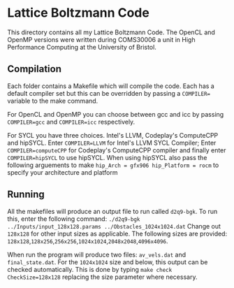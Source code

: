 # Lattice Boltzmann Code

This directory contains all my Lattice Boltzmann Code. The OpenCL and OpenMP versions were written during COMS30006 a unit in High Performance Computing at the University of Bristol.

## Compilation
Each folder contains a Makefile which will compile the code. Each has a default compiler set but this can be overridden by passing a ```COMPILER=``` variable to the make command.

For OpenCL and OpenMP you can choose between gcc and icc by passing ```COMPILER=gcc``` and ```COMPILER=icc``` respectively.

For SYCL you have three choices. Intel's LLVM, Codeplay's ComputeCPP and hipSYCL. Enter ```COMPILER=LLVM``` for Intel's LLVM SYCL Compiler; Enter ```COMPILER=computeCPP``` for Codeplay's ComputeCPP compiler and finally enter ```COMPILER=hipSYCL``` to use hipSYCL. When using hipSYCL also pass the following arguements to make ```hip_Arch = gfx906 hip_Platform = rocm``` to specify your architecture and platform

## Running
All the makefiles will produce an output file to run called ```d2q9-bgk```. To run this, enter the following command:
```./d2q9-bgk ../Inputs/input_128x128.params ../Obstacles_1024x1024.dat```
Change out ```128x128``` for other input sizes as applicable. The following sizes are provided: ```128x128```,```128x256```,```256x256```,```1024x1024```,```2048x2048```,```4096x4096```. 

When run the program will produce two files: ```av_vels.dat``` and ```final_state.dat```. For the ```1024x1024``` size and below, this output can be checked automatically. This is done by typing ```make check CheckSize=128x128``` replacing the size parameter where necessary.
